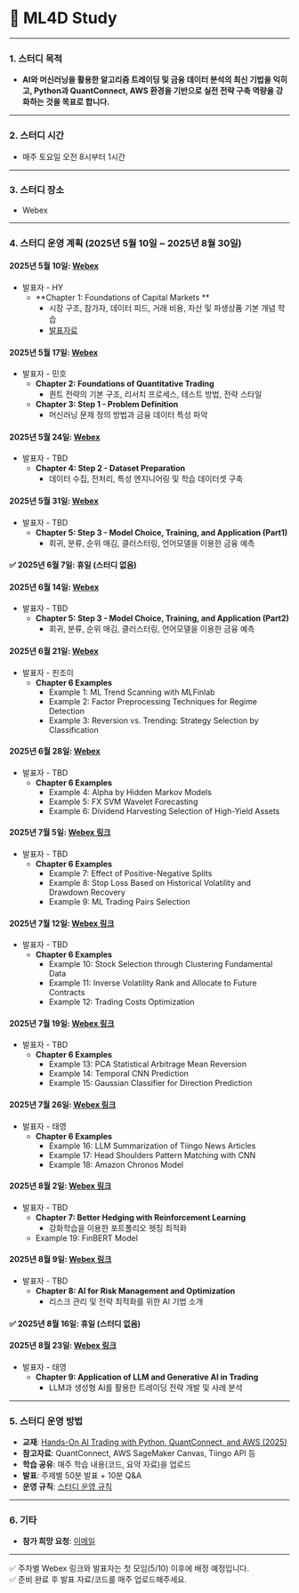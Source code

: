 # 📢 ML4D Study

---

### **1. 스터디 목적**
- **AI와 머신러닝을 활용한 알고리즘 트레이딩 및 금융 데이터 분석의 최신 기법을 익히고, Python과 QuantConnect, AWS 환경을 기반으로 실전 전략 구축 역량을 강화하는 것을 목표로 합니다.**

---

### **2. 스터디 시간**
- 매주 토요일 오전 8시부터 1시간

---

### **3. 스터디 장소**
- Webex

---

### **4. 스터디 운영 계획 (2025년 5월 10일 ~ 2025년 8월 30일)**

#### **2025년 5월 10일**: [Webex](https://lgehq.webex.com/lgehq-en/j.php?MTID=mebff409f9da191e9e2c17a6e815224b6)
- 발표자 - HY
  - **Chapter 1: Foundations of Capital Markets **  
    - 시장 구조, 참가자, 데이터 피드, 거래 비용, 자산 및 파생상품 기본 개념 학습
    - [발표자료](https://github.com/restful3/ml4t/blob/3a66c2444bee75b121eadd19195769ffb282d621/source/Chapter%201-%20Foundations%20of%20Capital%20Markets.pdf)
    

#### **2025년 5월 17일**: [Webex](https://lgehq.webex.com/lgehq-en/j.php?MTID=mb85f58b1c6d1d0a9062cee50342b0e3d)
- 발표자 - 민호
  - **Chapter 2: Foundations of Quantitative Trading**  
    - 퀀트 전략의 기본 구조, 리서치 프로세스, 테스트 방법, 전략 스타일
  - **Chapter 3: Step 1 - Problem Definition**  
    - 머신러닝 문제 정의 방법과 금융 데이터 특성 파악

#### **2025년 5월 24일**: [Webex](https://lgehq.webex.com/lgehq-en/j.php?MTID=m1decb14e63ff3ff5776c8e8deaf340aa)
- 발표자 - TBD
  - **Chapter 4: Step 2 - Dataset Preparation**  
    - 데이터 수집, 전처리, 특성 엔지니어링 및 학습 데이터셋 구축

#### **2025년 5월 31일**: [Webex](https://lgehq.webex.com/lgehq-en/j.php?MTID=m35afd51f4e675a8362f2e9c24e84ca69)
- 발표자 - TBD
  - **Chapter 5: Step 3 - Model Choice, Training, and Application (Part1)**  
    - 회귀, 분류, 순위 매김, 클러스터링, 언어모델을 이용한 금융 예측

#### ✅ **2025년 6월 7일**: 휴일 (스터디 없음)

#### **2025년 6월 14일**: [Webex](https://lgehq.webex.com/lgehq-en/j.php?MTID=mbcbbaed6d50821e7d52c93ce336aed79)
- 발표자 - TBD
  - **Chapter 5: Step 3 - Model Choice, Training, and Application (Part2)**  
    - 회귀, 분류, 순위 매김, 클러스터링, 언어모델을 이용한 금융 예측

#### **2025년 6월 21일**: [Webex](https://lgehq.webex.com/lgehq-en/j.php?MTID=m1915fca8a0b5fbc16f23c9ba84616244)
- 발표자 - 핀조이
  - **Chapter 6 Examples**   
    - Example 1: ML Trend Scanning with MLFinlab
    - Example 2: Factor Preprocessing Techniques for Regime Detection
    - Example 3: Reversion vs. Trending: Strategy Selection by Classification 

#### **2025년 6월 28일**: [Webex](https://lgehq.webex.com/lgehq-en/j.php?MTID=m1cf3168ebcc132ee5074271e66d2defe)
- 발표자 - TBD
  - **Chapter 6 Examples**
    - Example 4: Alpha by Hidden Markov Models
    - Example 5: FX SVM Wavelet Forecasting      
    - Example 6: Dividend Harvesting Selection of High-Yield Assets

#### **2025년 7월 5일**: [Webex 링크](https://example.com)
- 발표자 - TBD
  - **Chapter 6 Examples**
    - Example 7: Effect of Positive-Negative Splits
    - Example 8: Stop Loss Based on Historical Volatility and Drawdown Recovery  
    - Example 9: ML Trading Pairs Selection

#### **2025년 7월 12일**: [Webex 링크](https://example.com)
- 발표자 - TBD
  - **Chapter 6 Examples**  
    - Example 10: Stock Selection through Clustering Fundamental Data  
    - Example 11: Inverse Volatility Rank and Allocate to Future Contracts
    - Example 12: Trading Costs Optimization  

#### **2025년 7월 19일**: [Webex 링크](https://example.com)
- 발표자 - TBD
  - **Chapter 6 Examples**  
    - Example 13: PCA Statistical Arbitrage Mean Reversion
    - Example 14: Temporal CNN Prediction
    - Example 15: Gaussian Classifier for Direction Prediction  

#### **2025년 7월 26일**: [Webex 링크](https://example.com)
- 발표자 - 태영
  - **Chapter 6 Examples**
    - Example 16: LLM Summarization of Tiingo News Articles
    - Example 17: Head Shoulders Pattern Matching with CNN  
    - Example 18: Amazon Chronos Model

#### **2025년 8월 2일**: [Webex 링크](https://example.com)
- 발표자 - TBD
  - **Chapter 7: Better Hedging with Reinforcement Learning**  
    - 강화학습을 이용한 포트폴리오 헷징 최적화
  - Example 19: FinBERT Model

#### **2025년 8월 9일**: [Webex 링크](https://example.com)
- 발표자 - TBD
  - **Chapter 8: AI for Risk Management and Optimization**  
    - 리스크 관리 및 전략 최적화를 위한 AI 기법 소개

#### ✅ **2025년 8월 16일**: 휴일 (스터디 없음)

#### **2025년 8월 23일**: [Webex 링크](https://example.com)
- 발표자 - 태영
  - **Chapter 9: Application of LLM and Generative AI in Trading**  
    - LLM과 생성형 AI를 활용한 트레이딩 전략 개발 및 사례 분석

---

### **5. 스터디 운영 방법**
- **교재**: [Hands-On AI Trading with Python, QuantConnect, and AWS (2025)](https://www.amazon.com/)
- **참고자료**: QuantConnect, AWS SageMaker Canvas, Tiingo API 등
- **학습 공유**: 매주 학습 내용(코드, 요약 자료)을 업로드
- **발표**: 주제별 50분 발표 + 10분 Q&A
- **운영 규칙**: [스터디 운영 규칙](https://github.com/restful3/ds4th_study/blob/main/source/%EC%8A%A4%ED%84%B0%EB%94%94_%EC%9A%B4%EC%98%81_%EA%B7%9C%EC%B9%99_v01.pdf)

---

### **6. 기타**
- **참가 희망 요청**: [이메일](mailto:restful3@gmail.com)

---

✅ 주차별 Webex 링크와 발표자는 첫 모임(5/10) 이후에 배정 예정입니다.  
✅ 준비 완료 후 발표 자료/코드를 매주 업로드해주세요.
